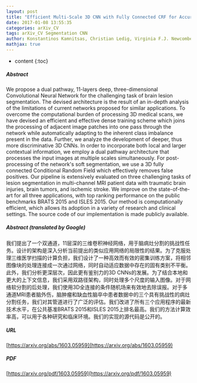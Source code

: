 ```yaml
---
layout: post
title: "Efficient Multi-Scale 3D CNN with Fully Connected CRF for Accurate Brain Lesion Segmentation"
date: 2017-01-08 13:55:35
categories: arXiv_CV
tags: arXiv_CV Segmentation CNN
author: Konstantinos Kamnitsas, Christian Ledig, Virginia F.J. Newcombe, Joanna P. Simpson, Andrew D. Kane, David K. Menon, Daniel Rueckert, Ben Glocker
mathjax: true
---
```


* content
{:toc}

##### Abstract
We propose a dual pathway, 11-layers deep, three-dimensional Convolutional Neural Network for the challenging task of brain lesion segmentation. The devised architecture is the result of an in-depth analysis of the limitations of current networks proposed for similar applications. To overcome the computational burden of processing 3D medical scans, we have devised an efficient and effective dense training scheme which joins the processing of adjacent image patches into one pass through the network while automatically adapting to the inherent class imbalance present in the data. Further, we analyze the development of deeper, thus more discriminative 3D CNNs. In order to incorporate both local and larger contextual information, we employ a dual pathway architecture that processes the input images at multiple scales simultaneously. For post-processing of the network's soft segmentation, we use a 3D fully connected Conditional Random Field which effectively removes false positives. Our pipeline is extensively evaluated on three challenging tasks of lesion segmentation in multi-channel MRI patient data with traumatic brain injuries, brain tumors, and ischemic stroke. We improve on the state-of-the-art for all three applications, with top ranking performance on the public benchmarks BRATS 2015 and ISLES 2015. Our method is computationally efficient, which allows its adoption in a variety of research and clinical settings. The source code of our implementation is made publicly available.

##### Abstract (translated by Google)
我们提出了一个双通道，11层深的三维卷积神经网络，用于脑病灶分割的挑战性任务。设计的架构是深入分析当前提出的类似应用网络的局限性的结果。为了克服处理三维医学扫描的计算负担，我们设计了一种高效而有效的密集训练方案，将相邻图像块的处理连接成一次通过网络，同时自动适应数据中存在的固有类别不平衡。此外，我们分析更深层次，因此更有鉴别力的3D CNNs的发展。为了结合本地和更大的上下文信息，我们采用双路径架构，同时处理多个尺度的输入图像。对于网络软分割的后处理，我们使用3D全连接的条件随机场来有效地去除误报。对于多通道MRI患者脑外伤，脑肿瘤和缺血性脑卒中患者数据中的三个具有挑战性的病灶分割任务，我们对其管道进行了广泛的评估。我们改进了所有三个应用程序的最新技术水平，在公共基准BRATS 2015和ISLES 2015上排名最高。我们的方法计算效率高，可以用于各种研究和临床环境。我们的实现的源代码是公开的。

##### URL
[https://arxiv.org/abs/1603.05959](https://arxiv.org/abs/1603.05959)

##### PDF
[https://arxiv.org/pdf/1603.05959](https://arxiv.org/pdf/1603.05959)

